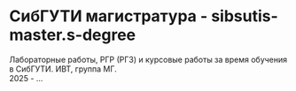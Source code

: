# СибГУТИ магистратура - sibsutis-master.s-degree
Лабораторные работы, РГР (РГЗ) и курсовые работы за время обучения в СибГУТИ. ИВТ, группа МГ. \
2025 - ...